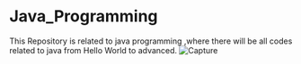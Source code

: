 # Java_Programming
This Repository is related to java programming ,where there will be all codes related to java from Hello World  to advanced.
![Capture](https://user-images.githubusercontent.com/64547645/91187514-e32a1b00-e70d-11ea-8c69-6c6943f61fd6.PNG)
